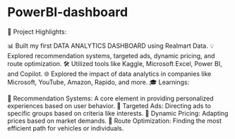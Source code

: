 # PowerBI-dashboard
💼 Project Highlights:

📊 Built my first DATA ANALYTICS DASHBOARD using Realmart Data.
💡 Explored recommendation systems, targeted ads, dynamic pricing, and route optimization.
🛠️ Utilized tools like Kaggle, Microsoft Excel, Power BI, and Copilot.
🌐 Explored the impact of data analytics in companies like Microsoft, YouTube, Amazon, Rapido, and more.
🎓 Learnings:

📌 Recommendation Systems: A core element in providing personalized experiences based on user behavior.
📌 Targeted Ads: Directing ads to specific groups based on criteria like interests.
📌 Dynamic Pricing: Adapting prices based on market demands.
📌 Route Optimization: Finding the most efficient path for vehicles or individuals.
